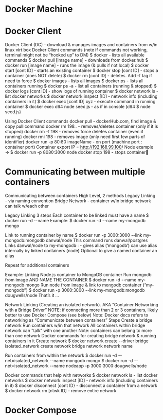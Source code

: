 # Docker Machine
<!-- Commands (DM = docker-machine)
$ docker-machine ls				→ list docker mach
$ docker-machine start [machine name]
$ docker-machine env [machine name] 	→ change env vars
$ docker-machine ip				→ ip address of mach
$ docker-machine				→ list all commands
Run above commands from Docker QuickStart Terminal
Different than standard terminal
Test with any docker client command (ie, $ docker ps )
If doesn’t work, see link below (Docker issue w/iTerm2)
Problem with Docker & iTerm2.  Easy fix in link below (modify Docker Quickstart Terminal.app/Contents/Resources/Scripts/iterm.scpt)
See https://gitlab.com/gnachman/iterm2/issues/4287
Even w/above, may want to hook “normal” terminal to docker machine.  Follow steps below to do this.
Test w/ $ docker ps (as above). If err, steps below
$ docker-machine env [machine name]   
must include name, even if for default machine
Returns the following.  NOTE blue font
export DOCKER_TLS_VERIFY="1"
export DOCKER_HOST="tcp://192.168.99.100:2376"
export DOCKER_CERT_PATH="/Users/dougwells/.docker/machine/machines/default"
export DOCKER_MACHINE_NAME="default"
Run this command to configure your shell:
eval $(docker-machine env default)

Run blue font command above to configure shell
$ eval $(docker-machine env default) 1
Now test $ docker ps
Should work -->


# Docker Client
Docker Client (DC) - download & manages images and containers from w/in linux virt box
Docker Client commands
(note if commands not working, terminal might not be “hooked up” to DM)
$ docker 			- lists all available commands
$ docker pull [image name]	- downloads from docker.hub
$ docker run [image name]	- runs the image (& pulls if not local)
$ docker start [cont ID]		- starts an existing container
$ docker stop [cont ID]		- stops a container (does NOT delete)
$ docker rm [cont ID]		- deletes.  Add -f tag if need to force
$ docker images		- lists all images
$ docker ps			- lists all containers running
$ docker ps -a			- list all containers (running & stopped)
$ docker logs [cont ID]		- show logs of running container
$ docker network ls		- list docker networks
$ docker network inspect [ID]	- network info (including containers in it)
$ docker exec [cont ID]  xyz	- execute command in running container
$ docker exec d64 node seed.js	- as if in console (d64 $ node seed.js)


Using Docker Client commands
docker pull 	-  dockerHub.com, find image & copy pull command
docker rm 198..	-  removes/deletes container (only if it is stopped)
docker rm -f 198 - removes force deletes container (even if running)
docker rmi 198	  - removes image (only need first few parts of identifier)
docker run -p 80:80 imageName - on port (machine port : container port)
Container export IP = http://192.168.99.100/
Node example → $ docker run -p 8080:3000 node
docker stop 198  - stops container

# Communicating between multiple containers
Communicating between containers
High Level, 2 methods
Legacy Linking - via naming convention
Bridge Network - container w/in bridge network can talk w/each other


Legacy Linking
3 steps
Each container to be linked must have a name
$ docker run -d --name <contName> <imageName>
	Example: 	$ docker run -d --name my-mongodb  mongo


Link to running container by name
$ docker run -p 3000:3000 --link my-mongodb:mongodb danwal/node
This command runs danwal/postgres
Links danwal/node to my-mongodb
<contName>:<contAlias> - gives alias (‘mongodb’)
can use alias internally by linked containers (node)
Optional to give a named container an alias

Repeat for additional containers


Example: Linking Node.js container to MongoDB container
Run mongodb from image AND NAME THE CONTAINER
$ docker run -d --name my-mongodb  mongo
Run node from image & link to mongodb container (“my-mongodb”)
$ docker run -p 3000:3000 --link my-mongodb:mongodb dougwells/node
That’s it …


Network Linking (Creating an isolated network).
AKA “Container Networking with a Bridge Driver”
NOTE: if connecting more than 2 or 3 containers, likely better to use Docker Compose (see below)
Note: Docker docs refers to networking as “Communicate between containers”
Steps
Create a bridge network
Run containers w/in that network
All containers within bridge network can “talk” with one another
Note: containers can belong to more than one network
Docker commands for creating bridge network & running containers in it
Create network
$ docker network create --driver bridge isolated_network
create network	    	 bridge network	   network name

Run containers from within the network
$ docker run -d --net=isolated_network --name mongodb mongo
$ docker run -d --net=isolated_network --name nodeapp -p 3000:3000 dougwells/node

Docker commands that help with networks
$ docker network ls		- list docker networks
$ docker network inspect [ID]	- network info (including containers in it)
$ docker disconnect  [cont ID}	- disconnect a container from a network
$ docker network rm [ntwk ID]	- remove entire network

# Docker Compose	
